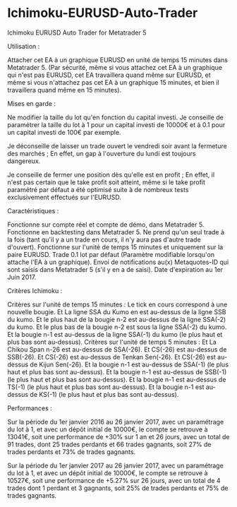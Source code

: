 # Ichimoku-EURUSD-Auto-Trader
Ichimoku EURUSD Auto Trader for Metatrader 5

Utilisation :

Attacher cet EA à un graphique EURUSD en unité de temps 15 minutes dans Metatrader 5.
(Par sécurité, même si vous attachez cet EA à un graphique qui n'est pas EURUSD, cet EA travaillera quand même sur EURUSD, et même si vous n'attachez pas cet EA à un graphique 15 minutes, et bien il travaillera quand même en 15 minutes).

Mises en garde :

Ne modifier la taille du lot qu'en fonction du capital investi. Je conseille de paramétrer la taille du lot à 1 pour un capital investi de 10000€ et à 0.1 pour un capital investi de 100€ par exemple.

Je déconseille de laisser un trade ouvert le vendredi soir avant la fermeture des marchés ; En effet, un gap à l'ouverture du lundi est toujours dangereux.

Je conseille de fermer une position dès qu'elle est en profit ; En effet, il n'est pas certain que le take profit soit atteint, même si le take profit paramétré par défaut a été optimisé suite à de nombreux tests exclusivement effectués sur l'EURUSD.

Caractéristiques :

Fonctionne sur compte réel et compte de démo, dans Metatrader 5.
Fonctionne en backtesting dans Metatrader 5.
Ne prend qu'un seul trade à la fois (tant qu'il y a un trade en cours, il n'y aura pas d'autre trade d'ouvert).
Fonctionne sur l'unité de temps 15 minutes et uniquement sur la paire EURUSD.
Trade 0.1 lot par défaut (Paramètre modifiable lorsqu'on attache l'EA à un graphique).
Envoi de notifications au(x) Metaquotes-ID qui sont saisis dans Metatrader 5 (s'il y en a de saisi).
Date d'expiration au 1er Juin 2017.

Critères Ichimoku :

Critères sur l'unité de temps 15 minutes :
Le tick en cours correspond à une nouvelle bougie.
Et La ligne SSA du Kumo en est au-dessus de la ligne SSB du kumo.
Et le plus haut de la bougie n-2 est au-dessus de la ligne SSA(-2) du kumo.
Et le plus bas de la bougie n-2 est sous la ligne SSA(-2) du kumo.
Et la bougie n-1 est au-dessus de la ligne SSA(-1) du kumo (le plus haut et plus bas sont au-dessus).
Critères sur l'unité de temps 5 minutes :
Et La Chikou Span n-26 est au-dessus de SSA(-26).
Et CS(-26) est au-dessus de SSB(-26).
Et CS(-26) est au-dessus de Tenkan Sen(-26).
Et CS(-26) est au-dessus de Kijun Sen(-26).
Et la bougie n-1 est au-dessus de SSA(-1) (le plus haut et plus bas sont au-dessus).
Et la bougie n-1 est au-dessus de SSB(-1) (le plus haut et plus bas sont au-dessus).
Et la bougie n-1 est au-dessus de TS(-1) (le plus haut et plus bas sont au-dessus).
Et la bougie n-1 est au-dessus de KS(-1) (le plus haut et plus bas sont au-dessus).

Performances :

Sur la période du 1er janvier 2016 au 26 janvier 2017, avec un paramétrage du lot à 1, et avec un dépôt initial de 10000€, le compte se retrouve à 13041€, soit une performance de +30% sur 1 an et 26 jours, avec un total de 91 trades, dont 25 trades perdants et 66 trades gagnants, soit 27% de trades perdants et 73% de trades gagnants.

Sur la période du 1er janvier 2017 au 26 janvier 2017, avec un paramétrage du lot à 1, et avec un dépôt initial de 10000€, le compte se retrouve à 10527€, soit une performance de +5.27% sur 26 jours, avec un total de 4 trades dont 1 perdant et 3 gagnants, soit 25% de trades perdants et 75% de trades gagnants.

